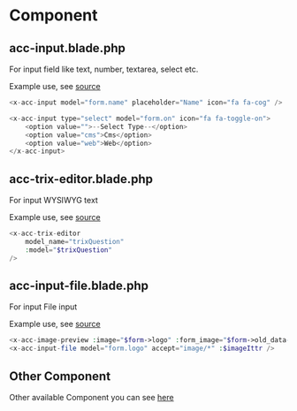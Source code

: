 # Component

## acc-input.blade.php

For input field like text, number, textarea, select etc.

Example use, see [source](https://github.com/karuhun-developer/template-laravel-livewire/blob/main/resources/views/components/acc-input.blade.php)

```php
<x-acc-input model="form.name" placeholder="Name" icon="fa fa-cog" />

<x-acc-input type="select" model="form.on" icon="fa fa-toggle-on">
    <option value="">--Select Type--</option>
    <option value="cms">Cms</option>
    <option value="web">Web</option>
</x-acc-input>
```

## acc-trix-editor.blade.php

For input WYSIWYG text

Example use, see [source](https://github.com/karuhun-developer/template-laravel-livewire/blob/main/resources/views/components/acc-trix-editor.blade.php)

```php
<x-acc-trix-editor
    model_name="trixQuestion"
    :model="$trixQuestion"
/>
```

## acc-input-file.blade.php

For input File input

Example use, see [source](https://github.com/karuhun-developer/template-laravel-livewire/blob/main/resources/views/components/acc-input-file.blade.php)

```php
<x-acc-image-preview :image="$form->logo" :form_image="$form->old_data->getFirstMediaUrl('logo')"  />
<x-acc-input-file model="form.logo" accept="image/*" :$imageIttr />
```

## Other Component

Other available Component you can see [here](https://github.com/karuhun-developer/template-laravel-livewire/tree/main/resources/views/components)
